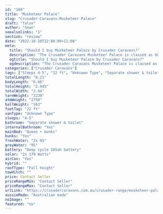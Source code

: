 ```yaml
---
id: "166"
title: "Musketeer Palace"
slug: "Crusader-Caravans-Musketeer-Palace"
draft: "false"
author: "Sean"
seealsolinks: "1"
section: "review"
date: "2022-10-10T22:00:09+11:00"
meta:
  title: "Should I buy Musketeer Palace by Crusader Caravans?"
  description: "The Crusader Caravans Musketeer Palace is classed as Unknown Type, and sleeps 4-5 people. It is Australian made and comes in at 22 ft. It generally has Separate shower & toilet."
  ogtitle: "Should I buy Musketeer Palace by Crusader Caravans?"
  ogdescription: "The Crusader Caravans Musketeer Palace is classed as Unknown Type, and sleeps 4-5 people. It is Australian made and comes in at 22 ft. It generally has Separate shower & toilet."
categories: ["Crusader Caravans"]
tags: ["Sleeps 4-5", "22 ft", "Unknown Type", "Separate shower & toilet", "Full height", "Price Unknown", "Australian made"]
totalLength: "8.21"
bodyLength: "6.66"
totalHeight: "2.945"
totalWidth: "2.44"
tareWeight: "2239"
atmWeight: "2750"
ballWeight: "163"
footTag: "22 ft"
vanType: "Unknown Type"
sleeps: "4-5"
bathroom: "Separate shower & toilet"
internalBathroom: "Yes"
mainBed: "Queen + bunks"
bunks: "Yes"
freshWater: "2x 95"
greyWater: "95"
battery: "Deep cycle 105ah battery"
solar: "2x 170 Watts"
airCon: "Yes"
hybrid: ""
roofType: "Full height"
towHitch: ""
price: Contact Seller
priceRangeMin: "Contact Seller"
priceRangeMax: "Contact Seller"
urlLink: "https://crusadercaravans.com.au/crusader-range/musketeer-palace/"
aussieMade: "Australian made"
noImage: ""
featured: "no"
---
```

